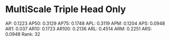 # MultiScale Triple Head Only

AP: 0.1223
AP50: 0.3129
AP75: 0.1748
APL: 0.3119
APM: 0.1204
APS: 0.0948
AR1: 0.037
AR10: 0.1723
AR100: 0.2136
ARL: 0.4514
ARM: 0.2251
ARS: 0.0948
Rank: 32